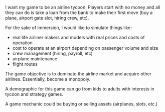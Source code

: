 I want my game to be an airline tycoon. Players start with no money and all they can do is take a loan from the bank to make their first move (buy a plane, airport gate slot, hiring crew, etc). 

For the sake of immersion, I would like to simulate things like:

- real life airliner makers and models with real prices and costs of operation
- cost to operate at an airport depending on passenger volume and size
- crew management (hiring, payroll, etc)
- airplane maintenance
- flight routes

The game objective is to dominate the airline market and acquire other airlines. Essentially, become a monopoly.

A demographic for this game can go from kids to adults with interests in tycoon and strategy games.

A game mechanic could be buying or selling assets (airplanes, slots, etc.)